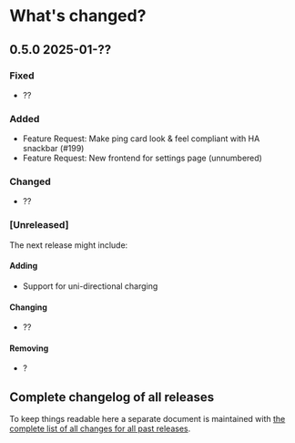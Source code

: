 # What's changed?

## 0.5.0 2025-01-??

### Fixed

- ??

### Added

- Feature Request: Make ping card look & feel compliant with HA snackbar (#199)
- Feature Request: New frontend for settings page (unnumbered)

### Changed

- ??

### [Unreleased]

The next release might include:

#### Adding

- Support for uni-directional charging

#### Changing

- ??

#### Removing

- ?

## Complete changelog of all releases

To keep things readable here a separate document is maintained
with [the complete list of all changes for all past releases](changelog_of_all_releases.md).

&nbsp;
